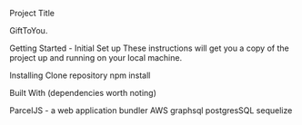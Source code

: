 Project Title
 
 GiftToYou.

Getting Started - Initial Set up
These instructions will get you a copy of the project up and running on your local machine.


Installing
Clone repository
npm install



Built With
(dependencies worth noting)

ParcelJS - a web application bundler
AWS
graphsql
postgresSQL
sequelize 
